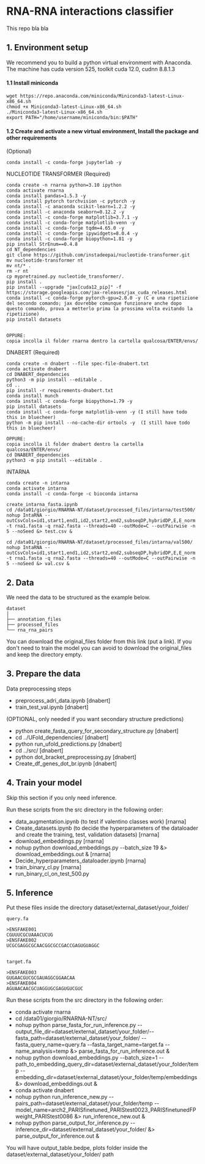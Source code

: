 # RNA-RNA interactions classifier
This repo bla bla

## 1. Environment setup 
We recommend you to build a python virtual environment with Anaconda.
The machine has cuda version 525, toolkit cuda 12.0, cudnn 8.8.1.3

#### 1.1 Install miniconda

```
wget https://repo.anaconda.com/miniconda/Miniconda3-latest-Linux-x86_64.sh
chmod +x Miniconda3-latest-Linux-x86_64.sh
./Miniconda3-latest-Linux-x86_64.sh
export PATH="/home/username/miniconda/bin:$PATH"
```

#### 1.2 Create and activate a new virtual environment, Install the package and other requirements


(Optional)
```
conda install -c conda-forge jupyterlab -y
```


NUCLEOTIDE TRANSFORMER (Required)

```
conda create -n rnarna python=3.10 ipython 
conda activate rnarna
conda install pandas=1.5.3 -y
conda install pytorch torchvision -c pytorch -y
conda install -c anaconda scikit-learn=1.2.2 -y
conda install -c anaconda seaborn=0.12.2 -y
conda install -c conda-forge matplotlib=3.7.1 -y
conda install -c conda-forge matplotlib-venn -y
conda install -c conda-forge tqdm=4.65.0 -y
conda install -c conda-forge ipywidgets=8.0.4 -y
conda install -c conda-forge biopython=1.81 -y
pip install StrEnum==0.4.8
cd NT_dependencies
git clone https://github.com/instadeepai/nucleotide-transformer.git
mv nucleotide-transformer nt
mv nt/* .
rm -r nt
cp mypretrained.py nucleotide_transformer/.
pip install .
pip install --upgrade "jax[cuda12_pip]" -f https://storage.googleapis.com/jax-releases/jax_cuda_releases.html
conda install -c conda-forge pytorch-gpu=2.0.0 -y (C e una ripetizione del secondo comando; jax dovrebbe comunque funzionare anche dopo questo comando, prova a metterlo prima la prossima volta evitando la ripetizione)
pip install datasets


OPPURE: 
copia incolla il folder rnarna dentro la cartella qualcosa/ENTER/envs/
``` 

DNABERT (Required)

```
conda create -n dnabert --file spec-file-dnabert.txt
conda activate dnabert
cd DNABERT_dependencies
python3 -m pip install --editable .
cd ..
pip install -r requirements-dnabert.txt
conda install munch
conda install -c conda-forge biopython=1.79 -y
pip install datasets
conda install -c conda-forge matplotlib-venn -y (I still have todo this in bluecheer)
python -m pip install --no-cache-dir ortools -y  (I still have todo this in bluecheer)

OPPURE: 
copia incolla il folder dnabert dentro la cartella qualcosa/ENTER/envs/
cd DNABERT_dependencies
python3 -m pip install --editable .
```

INTARNA 

``` 
conda create -n intarna 
conda activate intarna
conda install -c conda-forge -c bioconda intarna

create_intarna_fasta.ipynb
cd /data01/giorgio/RNARNA-NT/dataset/processed_files/intarna/test500/
nohup IntaRNA --outCsvCols=id1,start1,end1,id2,start2,end2,subseqDP,hybridDP,E,E_norm -t rna1.fasta -q rna2.fasta --threads=40 --outMode=C --outPairwise -n 5 --noSeed &> test.csv &

cd /data01/giorgio/RNARNA-NT/dataset/processed_files/intarna/val500/
nohup IntaRNA --outCsvCols=id1,start1,end1,id2,start2,end2,subseqDP,hybridDP,E,E_norm -t rna1.fasta -q rna2.fasta --threads=40 --outMode=C --outPairwise -n 5 --noSeed &> val.csv &
``` 

## 2. Data
We need the data to be structured as the example below.

```
dataset
│ 
├── annotation_files
├── processed_files
└── rna_rna_pairs
```

You can download the original_files folder from this link (put a link). If you don't need to train the model you can avoid to download the original_files and keep the directory empty.

## 3. Prepare the data
Data preprocessing steps 

- preprocess_adri_data.ipynb [dnabert]
- train_test_val.ipynb [dnabert]

(OPTIONAL, only needed if you want secondary structure predictions)
- python create_fasta_query_for_secondary_structure.py [dnabert]
- cd ../UFold_dependencies/ [dnabert]
- python run_ufold_predictions.py [dnabert]
- cd ../src/ [dnabert]
- python dot_bracket_preprocessing.py [dnabert]
- Create_df_genes_dot_br.ipynb [dnabert]


## 4. Train your model
Skip this section if you only need inference.

Run these scripts from the src directory in the following order:
- data_augmentation.ipynb (to test if valentino classes work) [rnarna]
- Create_datasets.ipynb (to decide the hyperparameters of the dataloader and create the training, test, validation datasets) [rnarna]
- download_embeddings.py [rnarna]
- nohup python download_embeddings.py --batch_size 19 &> download_embeddings.out & [rnarna]
- Decide_hyperparameters_dataloader.ipynb [rnarna]
- train_binary_cl.py [rnarna]
- run_binary_cl_on_test_500.py



## 5. Inference
Put these files inside the directory dataset/external_dataset/your_folder/

```
query.fa

>ENSFAKE001
CGUUUCGCUAAACUCUG
>ENSFAKE002
UCGCGAGGCGCAACGGCGCCGACCGAGUGUAGGC


target.fa

>ENSFAKE003
GUGAACGUCGCGAUAGGCGGAACAA
>ENSFAKE004
AGUAACAACGCUAGGUGCGAGUGUCGUC
```

Run these scripts from the src directory in the following order:
- conda activate rnarna 
- cd /data01/giorgio/RNARNA-NT/src/
- nohup python parse_fasta_for_run_inference.py --output_file_dir=dataset/external_dataset/your_folder/--fasta_path=dataset/external_dataset/your_folder/ --fasta_query_name=query.fa --fasta_target_name=target.fa --name_analysis=temp &> parse_fasta_for_run_inference.out &
- nohup python download_embeddings.py --batch_size=1 --path_to_embedding_query_dir=dataset/external_dataset/your_folder/temp --embedding_dir=dataset/external_dataset/your_folder/temp/embeddings &> download_embeddings.out &
- conda activate dnabert
- nohup python run_inference_new.py --pairs_path=dataset/external_dataset/your_folder/temp --model_name=arch2_PARISfinetuned_PARIStest0023_PARISfinetunedFPweight_PARIStest0086 &> run_inference_new.out &
- nohup python parse_output_for_inference.py --inference_dir=dataset/external_dataset/your_folder/ &> parse_output_for_inference.out &

You will have output_table.bedpe, plots folder inside the dataset/external_dataset/your_folder/ path
